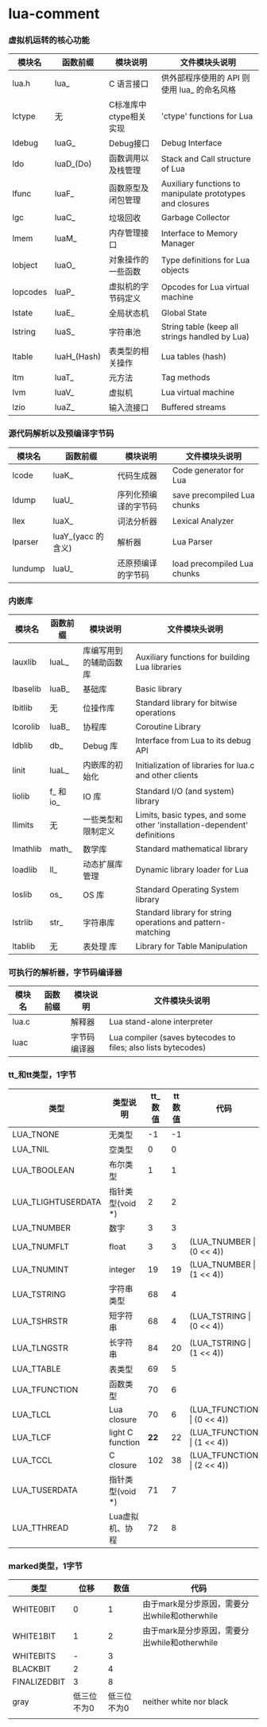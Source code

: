 # lua-comment
### 虚拟机运转的核心功能
| 模块名   	| 函数前缀  | 模块说明 | 文件模块头说明                                            |
| -------- 	| --------  | -------- 	| ---------------------------------------------- 			|
| lua.h | lua_ 		| C 语言接口 |供外部程序使用的 API 则使用 lua_ 的命名风格													|
| lctype | 无 | C标准库中ctype相关实现 | 'ctype' functions for Lua |
| ldebug 	| luaG_ 	| Debug接口 	| Debug Interface 											|
| ldo 		| luaD_(Do) | 函数调用以及栈管理 		| Stack and Call structure of Lua				 			|
| lfunc 	| luaF_ 	| 函数原型及闭包管理 	| Auxiliary functions to manipulate prototypes and closures |
| lgc 		| luaC_ 	| 垃圾回收  		| Garbage Collector 										|
| lmem 		| luaM_ 	| 内存管理接口 		| Interface to Memory Manager 								|
| lobject 	| luaO_ 	| 对象操作的一些函数 	| Type definitions for Lua objects 							|
| lopcodes 	| luaP_ 	| 虚拟机的字节码定义 	| Opcodes for Lua virtual machine 							|
| lstate 	| luaE_ 	| 全局状态机 	|Global State												|
| lstring 	| luaS_ 	| 字符串池 	|String table (keep all strings handled by Lua)				|
| ltable 	| luaH_(Hash) | 表类型的相关操作 	|Lua tables (hash)											|
| ltm 		| luaT_ 	| 元方法 		|Tag methods												|
| lvm 		| luaV_ 	| 虚拟机 		|Lua virtual machine										|
| lzio 		| luaZ_ 	| 输入流接口  		|Buffered streams											|


### 源代码解析以及预编译字节码
| 模块名   	| 函数前缀  | 模块说明 | 文件模块头说明                         |
| -------- 	| --------  | -------- 	| ---------------------------------------------- 			|
| lcode    	| luaK_     | 代码生成器    	| Code generator for Lua                         			|
| ldump 	| luaU_ 	| 序列化预编译的字节码 	| save precompiled Lua chunks 								|
| llex 		| luaX_ 	| 词法分析器 		| Lexical Analyzer 											|
| lparser 	| luaY_(yacc 的含义) | 解析器	| Lua Parser 												|
| lundump 	| luaU_ 	| 还原预编译的字节码 	| load precompiled Lua chunks 								|

### 内嵌库
| 模块名   	| 函数前缀  | 模块说明 | 文件模块头说明                         |
| -------- 	| --------  | -------- 	| ---------------------------------------------- 			|
| lauxlib  	| luaL_     | 库编写用到的辅助函数库  	| Auxiliary functions for building Lua libraries 			|
| lbaselib 	| luaB_     | 基础库 	| Basic library                                  			|
| lbitlib | 无 | 位操作库 | Standard library for bitwise operations |
| lcorolib 	| luaB_ 	| 协程库 	| Coroutine Library 										|
| ldblib | db_ | Debug 库 | Interface from Lua to its debug API |
| linit 	| luaL_ 	| 内嵌库的初始化 | Initialization of libraries for lua.c and other clients 	|
| liolib | f_ 和 io_ | IO 库 | Standard I/O (and system) library |
| llimits | 无 | 一些类型和限制定义 | Limits, basic types, and some other 'installation-dependent' definitions |
| lmathlib | math_ | 数学库 | Standard mathematical library |
| loadlib | ll_ | 动态扩展库管理 | Dynamic library loader for Lua |
| loslib | os_ | OS 库 | Standard Operating System library |
| lstrlib | str_ | 字符串库 | Standard library for string operations and pattern-matching |
| ltablib | 无 | 表处理 库 | Library for Table Manipulation |
### 可执行的解析器，字节码编译器
| 模块名   	| 函数前缀  | 模块说明 | 文件模块头说明                         |
| -------- 	| --------  | -------- 	| ---------------------------------------------- 			|
| lua.c |  		| 解释器 | Lua stand-alone interpreter |
| luac |      | 字节码编译器 | Lua compiler (saves bytecodes to files; also lists bytecodes) |

### tt_和tt类型，1字节
| 类型   	| 类型说明  | tt_数值 | tt数值 | 代码                         |
| -------- 	| --------  | -------- 	| ---------------------------------------------- 			 | ---------------------------------------------- 			 |
| LUA_TNONE | 无类型 | -1 | -1 |      |
| LUA_TNIL             | 空类型 | 0 | 0 |      |
| LUA_TBOOLEAN         | 布尔类型 | 1 | 1 |      |
| LUA_TLIGHTUSERDATA   | 指针类型(void *) | 2 | 2 |      |
| LUA_TNUMBER          | 数字 | 3 | 3 |      |
| LUA_TNUMFLT   | float | 3 | 3 | (LUA_TNUMBER \| (0 << 4)) |
| LUA_TNUMINT | integer | 19 | 19 | (LUA_TNUMBER \| (1 << 4)) |
| LUA_TSTRING          | 字符串类型 | 68 | 4 |      |
| LUA_TSHRSTR          | 短字符串 | 68 | 4 | (LUA_TSTRING \| (0 << 4)) |
| LUA_TLNGSTR          | 长字符串 | 84 | 20 | (LUA_TSTRING \| (1 << 4)) |
| LUA_TTABLE         | 表类型           | 69  | 5    |                             |
| LUA_TFUNCTION      | 函数类型 | 70 | 6 |      |
| LUA_TLCL           | Lua closure      | 70  | 6    | (LUA_TFUNCTION \| (0 << 4)) |
| LUA_TLCF           | light C function | **22** | 22   | (LUA_TFUNCTION \| (1 << 4)) |
| LUA_TCCL           | C closure        | 102 | 38   | (LUA_TFUNCTION \| (2 << 4)) |
| LUA_TUSERDATA      | 指针类型(void *) | 71  | 7    |                             |
| LUA_TTHREAD        | Lua虚拟机、协程  | 72  | 8    |                             |



### marked类型，1字节
| 类型   	| 位移  | 数值 | 代码                         |
| -------- 	| --------  | -------- 	| ---------------------------------------------- 			|
| WHITE0BIT | 0 | 1 | 由于mark是分步原因，需要分出while和otherwhile |
| WHITE1BIT    | 1 | 2 | 由于mark是分步原因，需要分出while和otherwhile |
| WHITEBITS | - | 3 |      |
| BLACKBIT | 2 | 4 |      |
| FINALIZEDBIT | 3 | 8 |      |
| gray | 低三位不为0 | 低三位不为0 | neither white nor black |
|              |             |             |                                               |